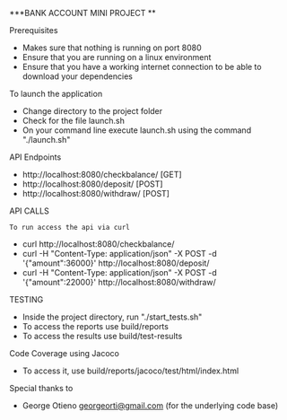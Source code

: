 ***BANK ACCOUNT MINI PROJECT **

Prerequisites
* Makes sure that nothing is running on port 8080
* Ensure that you are running on a linux environment
* Ensure that you have a working internet connection to be able to download your dependencies

To launch the application
* Change directory to the project folder
* Check for the file launch.sh
* On your command line execute launch.sh using the command "./launch.sh"


API Endpoints

* http://localhost:8080/checkbalance/ 		[GET]
* http://localhost:8080/deposit/				[POST]
* http://localhost:8080/withdraw/			[POST]


API CALLS

	To run access the api via curl
	
* curl http://localhost:8080/checkbalance/
* curl -H "Content-Type: application/json" -X POST -d '{"amount":36000}' http://localhost:8080/deposit/
* curl -H "Content-Type: application/json" -X POST -d '{"amount":22000}' http://localhost:8080/withdraw/


TESTING

* Inside the project directory, run "./start_tests.sh"
* To access the reports use  build/reports 
* To access the results use build/test-results

Code Coverage using Jacoco

* To access it, use build/reports/jacoco/test/html/index.html 


Special thanks to

* George Otieno <georgeorti@gmail.com> (for the underlying code base)
